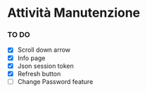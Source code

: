 # Attività Manutenzione

### TO DO
- [x] Scroll down arrow
- [x] Info page
- [x] Json session token
- [x] Refresh button
- [ ] Change Password feature